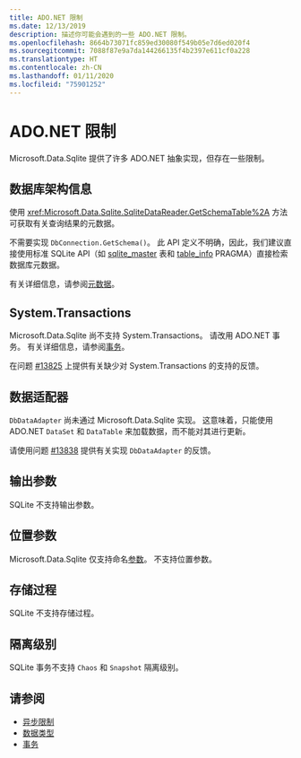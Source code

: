 ```yaml
---
title: ADO.NET 限制
ms.date: 12/13/2019
description: 描述你可能会遇到的一些 ADO.NET 限制。
ms.openlocfilehash: 8664b73071fc859ed30080f549b05e7d6ed020f4
ms.sourcegitcommit: 7088f87e9a7da144266135f4b2397e611cf0a228
ms.translationtype: HT
ms.contentlocale: zh-CN
ms.lasthandoff: 01/11/2020
ms.locfileid: "75901252"
---
```

# <a name="adonet-limitations"></a>ADO.NET 限制

Microsoft.Data.Sqlite 提供了许多 ADO.NET 抽象实现，但存在一些限制。

## <a name="database-schema-information"></a>数据库架构信息

使用 <xref:Microsoft.Data.Sqlite.SqliteDataReader.GetSchemaTable%2A> 方法可获取有关查询结果的元数据。

不需要实现 `DbConnection.GetSchema()`。 此 API 定义不明确，因此，我们建议直接使用标准 SQLite API（如 [sqlite_master](https://www.sqlite.org/fileformat.html#storage_of_the_sql_database_schema) 表和 [table_info](https://www.sqlite.org/pragma.html#pragma_table_info) PRAGMA）直接检索数据库元数据。

有关详细信息，请参阅[元数据](metadata.md)。

## <a name="systemtransactions"></a>System.Transactions

Microsoft.Data.Sqlite 尚不支持 System.Transactions。 请改用 ADO.NET 事务。 有关详细信息，请参阅[事务](transactions.md)。

在问题 [#13825](https://github.com/dotnet/efcore/issues/13825) 上提供有关缺少对 System.Transactions 的支持的反馈。

## <a name="data-adapters"></a>数据适配器

`DbDataAdapter` 尚未通过 Microsoft.Data.Sqlite 实现。 这意味着，只能使用 ADO.NET `DataSet` 和 `DataTable` 来加载数据，而不能对其进行更新。

请使用问题 [#13838](https://github.com/dotnet/efcore/issues/13838) 提供有关实现 `DbDataAdapter` 的反馈。

## <a name="output-parameters"></a>输出参数

SQLite 不支持输出参数。

## <a name="positional-parameters"></a>位置参数

Microsoft.Data.Sqlite 仅支持命名[参数](parameters.md)。 不支持位置参数。

## <a name="stored-procedures"></a>存储过程

SQLite 不支持存储过程。

## <a name="isolation-levels"></a>隔离级别

SQLite 事务不支持 `Chaos` 和 `Snapshot` 隔离级别。

## <a name="see-also"></a>请参阅

* [异步限制](async.md)
* [数据类型](types.md)
* [事务](transactions.md)
